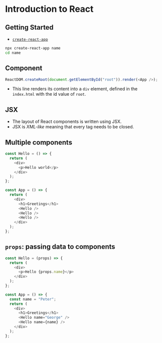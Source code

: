 # Introduction to React

## Getting Started

- [`create-react-app`](https://github.com/facebook/create-react-app)

```bash
npx create-react-app name
cd name
```

## Component

```js
ReactDOM.createRoot(document.getElementById("root")).render(<App />);
```

- This line renders its content into a `div` element, defined in the `index.html` with the id value of `root`.

## JSX

- The layout of React components is written using JSX.
- JSX is _XML-like_ meaning that every tag needs to be closed.

## Multiple components

```js
const Hello = () => {
  return (
    <div>
      <p>Hello world</p>
    </div>
  );
};

const App = () => {
  return (
    <div>
      <h1>Greetings</h1>
      <Hello />
      <Hello />
      <Hello />
    </div>
  );
};
```

## `props`: passing data to components

```js
const Hello = (props) => {
  return (
    <div>
      <p>Hello {props.name}</p>
    </div>
  );
};

const App = () => {
  const name = "Peter";
  return (
    <div>
      <h1>Greetings</h1>
      <Hello name="George" />
      <Hello name={name} />
    </div>
  );
};
```
